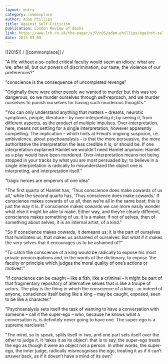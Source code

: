 ```yaml
---
layout: entry
category: commonplace
author: Adam Phillips
title: Against Self-Criticism
publication: London Review of Books
link: https://www.lrb.co.uk/the-paper/v37/n05/adam-phillips/against-self-criticism
date: 2015-03-09
---
```


[[2015]] / [[commonplace]] / 

"A life without a so-called critical faculty would seem an idiocy: what are we, after all, but our powers of discrimination, our taste, the violence of our preferences?"

"conscience is the consequence of uncompleted revenge"

"Originally there were other people we wanted to murder but this was too dangerous, so we murder ourselves through self-reproach, and we murder ourselves to punish ourselves for having such murderous thoughts."

"You can only understand anything that matters – dreams, neurotic symptoms, people, literature – by over-interpreting it; by seeing it, from different aspects, as the product of multiple impulses. Over-interpretation, here, means not settling for a single interpretation, however apparently compelling. The implication – which hints at Freud’s ongoing suspicion, i.e. ambivalence, about psychoanalysis – is that the more persuasive, the more authoritative the interpretation the less credible it is, or should be. If one interpretation explained Hamlet we wouldn’t need Hamlet anymore: Hamlet as a play would have been murdered. Over-interpretation means not being stopped in your tracks by what you are most persuaded by; to believe in a single interpretation is radically to misunderstand the object one is interpreting, and interpretation itself."

"tragic heroes are emperors of one idea"

"The first quarto of Hamlet has, ‘Thus conscience does make cowards of us all,’ while the second quarto has, ‘Thus conscience does make cowards.’ If conscience makes cowards of us all, then we’re all in the same boat; this is just the way it is. If conscience makes cowards we can more easily wonder what else it might be able to make. Either way, and they’re clearly different, conscience makes something of us: it is a maker, if not of selves, then of something about selves; it is an internal artist, of a kind."

"So if conscience makes cowards, it demeans us; it is the part of ourselves that humiliates us, that makes us ashamed of ourselves. But what if it makes the very selves that it encourages us to be ashamed of?"

"To catch the conscience of a king would be radically to expose his most private preoccupations and, in the words of the dictionary, to expose ‘the faculty or principle which judges the moral quality of one’s actions or motives’."

"If conscience can be caught – like a fish, like a criminal – it might be part of that fragmentary repository of alternative selves that is like a troupe of actors. The play is the thing in which the conscience of a king – or indeed of anyone, conscience itself being like a king – may be caught, exposed, seen to be like a character."

"Psychoanalysis sets itself the task of wanting to have a conversation with someone – call it the super-ego – who, because he knows what a conversation is, is definitely never going to have one. The super-ego is a supreme narcissist."

"The mind, so to speak, splits itself in two, and one part sets itself over the other to judge it. It ‘takes it as its object’: that is to say, the super-ego treats the ego as though it were an object not a person. In other words, the super-ego, the inner judge, radically misrecognises the ego, treating it as if it can’t answer back, as if it doesn’t have a mind of its own"
